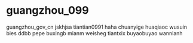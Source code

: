 # guangzhou_099
guangzhou_gov_cn
jskhjsa
tiantian0991
haha
chuanyige
huaqiaoc
wusuin
bies
ddbb
pepe
buxingb
mianm
weisheg
tiantxix
buyaobuyao
wannianh
